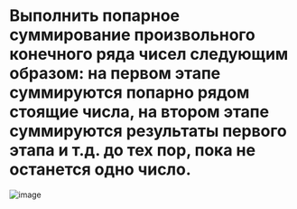 # Выполнить попарное суммирование произвольного конечного ряда чисел следующим образом: на первом этапе суммируются попарно рядом стоящие числа, на втором этапе суммируются результаты первого этапа и т.д. до тех пор, пока не останется одно число.
![image](https://github.com/DubitskiyKirill/Object-oriented-programming.-Laboratory-work-3/assets/125906191/b67e338b-2e04-4ffc-b672-aeafb6fa1d4a)

